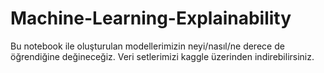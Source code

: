 # Machine-Learning-Explainability
 Bu notebook ile oluşturulan modellerimizin neyi/nasıl/ne derece de öğrendiğine değineceğiz. Veri setlerimizi kaggle üzerinden indirebilirsiniz.
